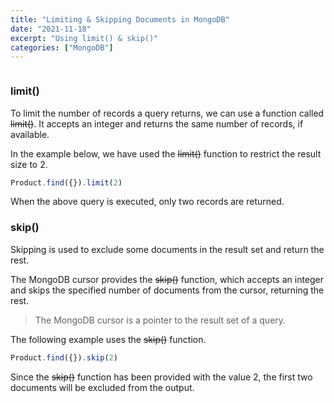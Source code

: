 ```yaml
---
title: "Limiting & Skipping Documents in MongoDB"
date: "2021-11-18"
excerpt: "Using limit() & skip()"
categories: ["MongoDB"]
---
```


```toc

```

### limit()

To limit the number of records a query returns, we can use a function called ~~limit()~~. It accepts an integer and returns the same number of records, if available.

In the example below, we have used the ~~limit()~~ function to restrict the result size to 2.

```js {numberLines}
Product.find({}).limit(2)
```

When the above query is executed, only two records are returned.

### skip()

Skipping is used to exclude some documents in the result set and return the rest.

The MongoDB cursor provides the ~~skip()~~ function, which accepts an integer and skips the specified number of documents from the cursor, returning the rest.

> The MongoDB cursor is a pointer to the result set of a query.

The following example uses the ~~skip()~~ function.

```js {numberLines}
Product.find({}).skip(2)
```

Since the ~~skip()~~ function has been provided with the value 2, the first two documents will be excluded from the output.
